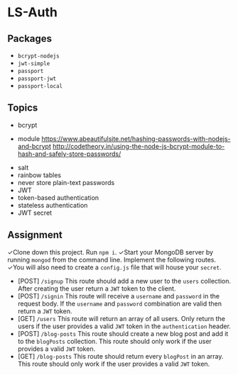 # LS-Auth

## Packages

* `bcrypt-nodejs`
* `jwt-simple`
* `passport`
* `passport-jwt`
* `passport-local`

## Topics

*	bcrypt
- module
https://www.abeautifulsite.net/hashing-passwords-with-nodejs-and-bcrypt
http://codetheory.in/using-the-node-js-bcrypt-module-to-hash-and-safely-store-passwords/
* salt
* rainbow tables
* never store plain-text passwords
* JWT
* token-based authentication
* stateless authentication
* JWT secret

## Assignment

✓Clone down this project.  Run `npm i`.
✓Start your MongoDB server by running `mongod` from the command line.
Implement the following routes.
✓You will also need to create a `config.js` file that will house your `secret`.

* [POST] `/signup` This route should add a new user to the `users` collection.  After creating the user return a `JWT` token to the client.
* [POST] `/signin` This route will receive a `username` and `password` in the request body.  If the `username` and `password` combination are valid then return a `JWT` token.
* [GET] `/users` This route will return an array of all users.  Only return the users if the user provides a valid `JWT` token in the `authentication` header.
* [POST] `/blog-posts` This route should create a new blog post and add it to the `blogPosts` collection.  This route should only work if the user provides a valid `JWT` token.
* [GET] `/blog-posts` This route should return every `blogPost` in an array.  This route should only work if the user provides a valid `JWT` token.

